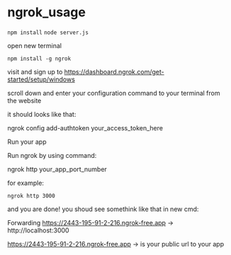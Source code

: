 # ngrok_usage
```npm install```
```node server.js```

open new terminal

```npm install -g ngrok```

visit and sign up to https://dashboard.ngrok.com/get-started/setup/windows

scroll down and enter your configuration command to your terminal from the website

it should looks like that:

ngrok config add-authtoken your_access_token_here

Run your app

Run ngrok by using command:

ngrok http your_app_port_number

for example:

```ngrok http 3000```

and you are done! you shoud see somethink like that in new cmd:

Forwarding https://2443-195-91-2-216.ngrok-free.app -> http://localhost:3000

https://2443-195-91-2-216.ngrok-free.app -> is your public url to your app
